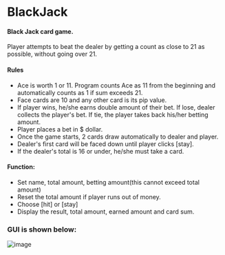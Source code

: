 # BlackJack
#### Black Jack card game.  
Player attempts to beat the dealer by getting a count as close to  21 as possible, without going over 21.  
#### Rules
* Ace is worth 1 or 11. Program counts Ace as 11 from the beginning and automatically counts as 1 if sum exceeds 21.  
* Face cards are 10 and any other card is its pip value.  
* If player wins, he/she earns double amount of their bet. If lose, dealer collects the player's bet. If tie, the player takes back his/her betting amount.  
* Player places a bet in $ dollar.
* Once the game starts, 2 cards draw automatically to dealer and player.
* Dealer's first card will be faced down until player clicks [stay].
* If the dealer's total is 16 or under, he/she must take a card.


#### Function:
* Set name, total amount, betting amount(this cannot exceed total amount)
* Reset the total amount if player runs out of money.
* Choose [hit] or [stay]
* Display the result, total amount, earned amount and card sum.

### GUI is shown below:
![image](https://user-images.githubusercontent.com/89232984/131407623-7adfd0d5-2500-4a1c-9081-34e4c5f59a64.png)

